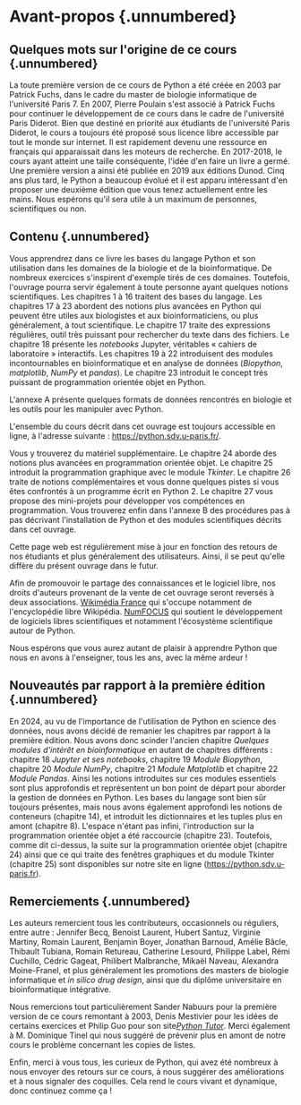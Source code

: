 # Avant-propos {.unnumbered}


## Quelques mots sur l'origine de ce cours {.unnumbered}

La toute première version de ce cours de Python a été créée en 2003 par Patrick Fuchs, dans le cadre du master de biologie informatique de l'université Paris 7. En 2007, Pierre Poulain s'est associé à Patrick Fuchs pour continuer le développement de ce cours dans le cadre de l'université Paris Diderot. Bien que destiné en priorité aux étudiants de l'université Paris Diderot, le cours a toujours été proposé sous licence libre accessible par tout le monde sur internet. Il est rapidement devenu une ressource en français qui apparaissait dans les moteurs de recherche. En 2017-2018, le cours ayant atteint une taille conséquente, l'idée d'en faire un livre a germé. Une première version a ainsi été publiée en 2019 aux éditions Dunod. Cinq ans plus tard, le Python a beaucoup évolué et il est apparu intéressant d'en proposer une deuxième édition que vous tenez actuellement entre les mains. Nous espérons qu'il sera utile à un maximum de personnes, scientifiques ou non.

## Contenu {.unnumbered}

Vous apprendrez dans ce livre les bases du langage Python et son utilisation dans les domaines de la biologie et de la bioinformatique. De nombreux exercices s'inspirent d'exemple tirés de ces domaines. Toutefois, l'ouvrage pourra servir également à toute personne ayant quelques notions scientifiques. Les chapitres 1 à 16 traitent des bases du langage. Les chapitres 17 à 23 abordent des notions plus avancées en Python qui peuvent être utiles aux biologistes et aux bioinformaticiens, ou plus généralement, à tout scientifique. Le chapitre 17 traite des expressions régulières, outil très puissant pour rechercher du texte dans des fichiers. Le chapitre 18 présente les *notebooks* Jupyter, véritables « cahiers de laboratoire » interactifs. Les chapitres 19 à 22 introduisent des modules incontournables en bioinformatique et en analyse de données (*Biopython*, *matplotlib*, *NumPy* et *pandas*). Le chapitre 23 introduit le concept très puissant de programmation orientée objet en Python. 

L'annexe A présente quelques formats de données rencontrés en biologie et les outils pour les manipuler avec Python.

L'ensemble du cours décrit dans cet ouvrage est toujours accessible en ligne, à l'adresse suivante : <https://python.sdv.u-paris.fr/>.

Vous y trouverez du matériel supplémentaire. Le chapitre 24 aborde des notions plus avancées en programmation orientée objet. Le chapitre 25 introduit la programmation graphique  avec le module *Tkinter*. Le chapitre 26 traite de notions complémentaires et vous donne quelques pistes si vous êtes confrontés à un programme écrit en Python 2. Le chapitre 27 vous propose des mini-projets pour développer vos compétences en programmation. Vous trouverez enfin dans l'annexe B des procédures pas à pas décrivant l'installation de Python et des modules scientifiques décrits dans cet ouvrage. 

Cette page web est régulièrement mise à jour en fonction des retours de nos étudiants et plus généralement des utilisateurs. Ainsi, il se peut qu'elle diffère du présent ouvrage dans le futur.

Afin de promouvoir le partage des connaissances et le logiciel libre, nos droits d'auteurs provenant de la vente de cet ouvrage seront reversés à deux associations. [Wikimédia France](https://www.wikimedia.fr/) qui s'occupe notamment de l'encyclopédie libre Wikipédia. [NumFOCUS](https://numfocus.org/) qui soutient le développement de logiciels libres scientifiques et notamment l'écosystème scientifique autour de Python.

Nous espérons que vous aurez autant de plaisir à apprendre Python que nous en avons à l'enseigner, tous les ans, avec la même ardeur !

## Nouveautés par rapport à la première édition {.unnumbered}

En 2024, au vu de l'importance de l'utilisation de Python en science des données, nous avons décidé de remanier les chapitres par rapport à la première édition. Nous avons donc scinder l'ancien chapitre *Quelques modules d'intérêt en bioinformatique* en autant de chapitres différents : chapitre 18 *Jupyter et ses notebooks*, chapitre 19 *Module Biopython*, chapitre 20 *Module NumPy*, chapitre 21 *Module Matplotlib* et chapitre 22 *Module Pandas*. Ainsi les notions introduites sur ces modules essentiels sont plus approfondis et représentent un bon point de départ pour aborder la gestion de données en Python. Les bases du langage sont bien sûr toujours présentes, mais nous avons également approfondi les notions de conteneurs (chapitre 14), et introduit les dictionnaires et les tuples plus en amont (chapitre 8). L'espace n'étant pas infini, l'introduction sur la programmation orientée objet a été raccourcie (chapitre 23). Toutefois, comme dit ci-dessus, la suite sur la programmation orientée objet (chapitre 24) ainsi que ce qui traite des fenêtres graphiques et du module Tkinter (chapitre 25) sont disponibles sur notre site en ligne (<https://python.sdv.u-paris.fr>).

## Remerciements {.unnumbered}

Les auteurs remercient tous les contributeurs, occasionnels ou réguliers, entre autre : Jennifer Becq, Benoist Laurent, Hubert Santuz, Virginie Martiny, Romain Laurent, Benjamin Boyer, Jonathan Barnoud, Amélie Bâcle, Thibault Tubiana, Romain Retureau, Catherine Lesourd, Philippe Label, Rémi Cuchillo, Cédric Gageat, Philibert Malbranche, Mikaël Naveau, Alexandra Moine-Franel, et plus généralement les promotions des masters de biologie informatique et  *in silico drug design*, ainsi que du diplôme universitaire en bioinformatique intégrative.

Nous remercions tout particulièrement Sander Nabuurs pour la première version de ce cours remontant à 2003, Denis Mestivier pour les idées de certains exercices et Philip Guo pour son site[*Python Tutor*](http://pythontutor.com/). Merci également à M. Dominique Tinel qui nous suggéré de prévenir plus en amont de notre cours le problème concernant les copies de listes.

Enfin, merci à vous tous, les curieux de Python, qui avez été nombreux à nous envoyer des retours sur ce cours, à nous suggérer des améliorations et à nous signaler des coquilles. Cela rend le cours vivant et dynamique, donc continuez comme ça !
